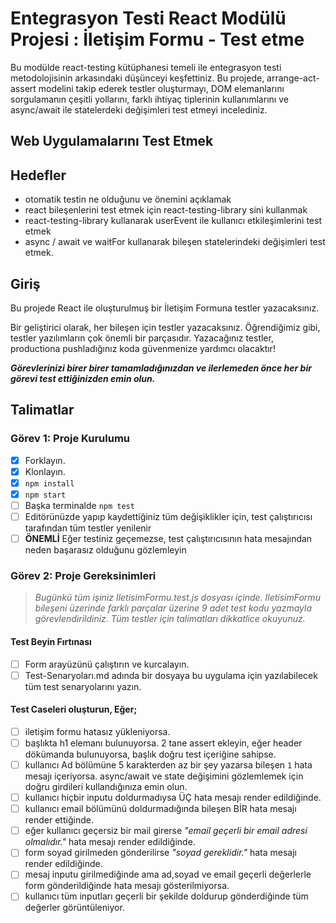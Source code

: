 # Entegrasyon Testi React Modülü Projesi : İletişim Formu - Test etme

Bu modülde react-testing kütüphanesi temeli ile entegrasyon testi metodolojisinin arkasındaki düşünceyi keşfettiniz. Bu projede, arrange-act-assert modelini takip ederek testler oluşturmayı, DOM elemanlarını sorgulamanın çeşitli yollarını, farklı ihtiyaç tiplerinin kullanımlarını ve async/await ile statelerdeki değişimleri test etmeyi incelediniz.

## Web Uygulamalarını Test Etmek

## Hedefler

- otomatik testin ne olduğunu ve önemini açıklamak
- react bileşenlerini test etmek için react-testing-library sini kullanmak
- react-testing-library kullanarak userEvent ile kullanıcı etkileşimlerini test etmek
- async / await ve waitFor kullanarak bileşen statelerindeki değişimleri test etmek.

## Giriş

Bu projede React ile oluşturulmuş bir İletişim Formuna testler yazacaksınız.

Bir geliştirici olarak, her bileşen için testler yazacaksınız. Öğrendiğimiz gibi, testler yazılımların çok önemli bir parçasıdır. 
Yazacağınız testler, productiona pushladığınız koda güvenmenize yardımcı olacaktır!

***Görevlerinizi birer birer tamamladığınızdan ve ilerlemeden önce her bir görevi test ettiğinizden emin olun.***

## Talimatlar

### Görev 1: Proje Kurulumu

- [x] Forklayın.
- [x] Klonlayın.
- [x] `npm install`
- [x] `npm start`
- [ ] Başka terminalde `npm test`
- [ ] Editörünüzde yapıp kaydettiğiniz tüm değişiklikler için, test çalıştırıcısı tarafından tüm testler yenilenir
- [ ] **ÖNEMLİ** Eğer testiniz geçemezse, test çalıştırıcısının hata mesajından neden başarasız olduğunu gözlemleyin

### Görev 2: Proje Gereksinimleri

> *Bugünkü tüm işiniz IletisimFormu.test.js dosyası içinde. IletisimFormu bileşeni üzerinde farklı parçalar üzerine 9 adet test kodu yazmayla görevlendirildiniz. Tüm testler için talimatları dikkatlice okuyunuz.*

#### Test Beyin Fırtınası

* [ ] Form arayüzünü çalıştırın ve kurcalayın.
* [ ] Test-Senaryoları.md adında bir dosyaya bu uygulama için yazılabilecek tüm test senaryolarını yazın.

#### Test Caseleri oluşturun, Eğer;

* [ ] iletişim formu hatasız yükleniyorsa.
* [ ] başlıkta h1 elemanı bulunuyorsa. 2 tane assert ekleyin, eğer header dökümanda bulunuyorsa, başlık doğru test içeriğine sahipse.
* [ ] kullanıcı Ad bölümüne 5 karakterden az bir şey yazarsa bileşen `1` hata mesajı içeriyorsa. async/await ve state değişimini gözlemlemek için doğru girdileri kullandığınıza emin olun.
* [ ] kullanıcı hiçbir inputu doldurmadıysa ÜÇ hata mesajı render edildiğinde.
* [ ] kullanıcı email bölümünü doldurmadığında bileşen BİR hata mesajı render ettiğinde.
* [ ] eğer kullanıcı geçersiz bir mail girerse *"email geçerli bir email adresi olmalıdır."* hata mesajı render edildiğinde.
* [ ] form soyad girilmeden gönderilirse *"soyad gereklidir."* hata mesajı render edildiğinde.
* [ ] mesaj inputu girilmediğinde ama ad,soyad ve email geçerli değerlerle form gönderildiğinde hata mesajı gösterilmiyorsa.
* [ ] kullanıcı tüm inputları geçerli bir şekilde doldurup gönderdiğinde tüm değerler görüntüleniyor.
